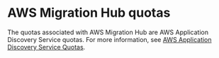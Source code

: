 # AWS Migration Hub quotas<a name="limits"></a>

The quotas associated with AWS Migration Hub are AWS Application Discovery Service quotas\. For more information, see [ AWS Application Discovery Service Quotas](https://docs.aws.amazon.com/application-discovery/latest/userguide/ads_service_limits.html)\.